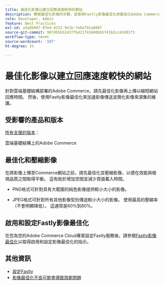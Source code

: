 ```yaml
---
title: 最佳化影像以建立回應速度較快的網站
description: 瞭解最佳化影像的步驟，並使用Fastly影像最佳化來最佳化Adobe Commerce網站上的回應時間。
role: Developer, Admin
feature: Best Practices
exl-id: ada8b987-97ed-4232-9e1b-7e0a791a0807
source-git-commit: 987d65b52437fbd21f41600bb5741b3cc43d01f3
workflow-type: tm+mt
source-wordcount: '197'
ht-degree: 1%

---
```


# 最佳化影像以建立回應速度較快的網站

針對雲端基礎結構部署的Adobe Commerce，請先最佳化影像再上傳以縮短網站回應時間。 然後，使用Fastly影像最佳化來加速影像傳送並簡化影像來源集的維護。

## 受影響的產品和版本

[所有支援的版本](../../../release/versions.md)：

雲端基礎結構上的Adobe Commerce


## 最佳化和壓縮影像

在將影像上傳至Commerce網站之前，請先最佳化並壓縮影像，以便在效能與檢視品質之間取得平衡。 這有助於增加空間並減少頁面載入時間。

- PNG格式可針對具有大範圍的純色影像提供較小大小的影像。

- JPEG格式可針對所有其他影像型別傳送較小大小的影像。 使用最高的壓縮率（不會明顯降低）。 這通常是60%到80%。

## 啟用和設定Fastly影像最佳化

在您為您的Adobe Commerce Cloud專案設定Fastly服務後，請參閱[Fastly影像最佳化](https://experienceleague.adobe.com/en/docs/commerce-cloud-service/user-guide/cdn/fastly-image-optimization)以取得啟用和設定影像最佳化的指示。

## 其他資訊

- [設定Fastly](https://experienceleague.adobe.com/en/docs/commerce-cloud-service/user-guide/cdn/setup-fastly/fastly-configuration)
- [影像最佳化不良可能會導致效能問題](https://experienceleague.adobe.com/docs/commerce-knowledge-base/kb/troubleshooting/miscellaneous/file-storage-low-specific-page-loads-are-slow.html)

